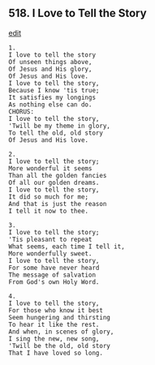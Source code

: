 
## 518.  I Love to Tell the Story
[edit](https://docs.google.com/document/d/1oQMoJnLYhVU9GyVHmCCsxp__dtWWlNrl/edit?mode=html)



    1.
    I love to tell the story 
    Of unseen things above, 
    Of Jesus and His glory, 
    Of Jesus and His love. 
    I love to tell the story, 
    Because I know 'tis true;
    It satisfies my longings 
    As nothing else can do. 
    CHORUS:
    I love to tell the story, 
    'Twill be my theme in glory,
    To tell the old, old story 
    Of Jesus and His love.

    2.
    I love to tell the story; 
    More wonderful it seems 
    Than all the golden fancies 
    Of all our golden dreams. 
    I love to tell the story, 
    It did so much for me; 
    And that is just the reason 
    I tell it now to thee. 

    3.
    I love to tell the story; 
    'Tis pleasant to repeat
    What seems, each time I tell it, 
    More wonderfully sweet. 
    I love to tell the story, 
    For some have never heard 
    The message of salvation 
    From God's own Holy Word.

    4.
    I love to tell the story, 
    For those who know it best 
    Seem hungering and thirsting 
    To hear it like the rest. 
    And when, in scenes of glory, 
    I sing the new, new song, 
    'Twill be the old, old story
    That I have loved so long.

